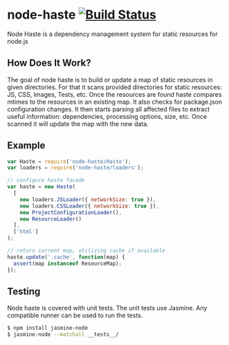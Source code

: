 # node-haste [![Build Status](https://travis-ci.org/facebook/node-haste.png?branch=master)](https://travis-ci.org/facebook/node-haste)

Node Haste is a dependency management system for static resources for node.js


## How Does It Work?

The goal of node haste is to build or update a map of static resources in given
directories. For that it scans provided directories for static resources: JS,
CSS, Images, Tests, etc. Once the resources are found haste compares mtimes to
the resources in an existing map. It also checks for package.json configuration
changes. It then starts parsing all affected files to extract useful
information: dependencies, processing options, size, etc.
Once scanned it will update the map with the new data.


## Example

```js
var Haste = require('node-haste/Haste');
var loaders = require('node-haste/loaders');

// configure haste facade
var haste = new Haste(
  [
    new loaders.JSLoader({ networkSize: true }),
    new loaders.CSSLoader({ networkSize: true }),
    new ProjectConfigurationLoader(),
    new ResourceLoader()
  ],
  ['html']
);

// return current map, utilizing cache if available
haste.update('.cache', function(map) {
  assert(map instanceof ResourceMap);
});
```


## Testing

Node haste is covered with unit tests. The unit tests use Jasmine. Any
compatible runner can be used to run the tests.

```sh
$ npm install jasmine-node
$ jasmine-node --matchall __tests__/
```
